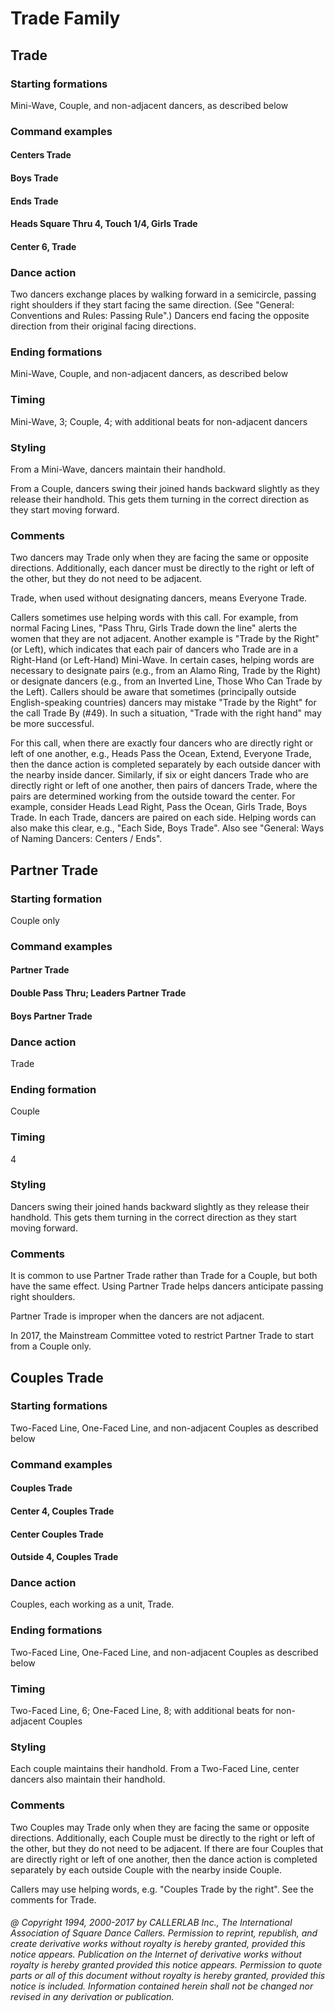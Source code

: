 
# Trade Family

## Trade

### Starting formations

Mini-Wave, Couple, and non-adjacent dancers, as described below

### Command examples

#### Centers Trade
#### Boys Trade
#### Ends Trade
#### Heads Square Thru 4, Touch 1/4, Girls Trade
#### Center 6, Trade

### Dance action
 
Two dancers exchange places by walking forward in
a semicircle, passing right shoulders if they start facing the same
direction. (See "General: Conventions and Rules: Passing Rule".)
Dancers end facing the opposite direction from their original facing
directions.

### Ending formations

Mini-Wave, Couple, and non-adjacent dancers,
as described below

### Timing

Mini-Wave, 3; Couple, 4; with additional beats for
non-adjacent dancers

### Styling

From a Mini-Wave, dancers maintain their handhold.

From a Couple, dancers swing their joined hands backward
slightly as they release their handhold. This gets them turning in
the correct direction as they start moving forward.

### Comments

Two dancers may Trade only when they are facing the same or
opposite directions. Additionally, each dancer must be directly to
the right or left of the other, but they do not need to be adjacent.

Trade, when used without designating dancers, means Everyone
Trade.

Callers sometimes use helping words with this call. For
example, from normal Facing Lines, "Pass Thru, Girls Trade down the
line" alerts the women that they are not adjacent. Another example
is "Trade by the Right" (or Left), which indicates that each pair of
dancers who Trade are in a Right-Hand (or Left-Hand) Mini-Wave. In
certain cases, helping words are necessary to designate pairs (e.g.,
from an Alamo Ring, Trade by the Right) or designate dancers (e.g.,
from an Inverted Line, Those Who Can Trade by the Left). Callers
should be aware that sometimes (principally outside English-speaking
countries) dancers may mistake "Trade by the Right" for the call
Trade By (#49). In such a situation, "Trade with the right hand" may
be more successful.

For this call, when there are exactly four dancers who are
directly right or left of one another, e.g., Heads Pass the Ocean,
Extend, Everyone Trade, then the dance action is completed
separately by each outside dancer with the nearby inside dancer.
Similarly, if six or eight dancers Trade who are directly right or
left of one another, then pairs of dancers Trade, where the pairs
are determined working from the outside toward the center. For
example, consider Heads Lead Right, Pass the Ocean, Girls Trade,
Boys Trade. In each Trade, dancers are paired on each side. Helping
words can also make this clear, e.g., "Each Side, Boys Trade". Also
see "General: Ways of Naming Dancers: Centers / Ends".

## Partner Trade

### Starting formation

Couple only

### Command examples

#### Partner Trade
#### Double Pass Thru; Leaders Partner Trade
#### Boys Partner Trade

### Dance action

Trade

### Ending formation

Couple

### Timing

4

### Styling

Dancers swing their joined hands backward slightly as
they release their handhold. This gets them turning in the correct
direction as they start moving forward.

### Comments

It is common to use Partner Trade rather than Trade for a
Couple, but both have the same effect. Using Partner Trade helps
dancers anticipate passing right shoulders.

Partner Trade is improper when the dancers are not adjacent.

In 2017, the Mainstream Committee voted to restrict Partner
Trade to start from a Couple only.

## Couples Trade

### Starting formations

Two-Faced Line, One-Faced Line, and
non-adjacent Couples as described below

### Command examples

#### Couples Trade
#### Center 4, Couples Trade
#### Center Couples Trade
#### Outside 4, Couples Trade

### Dance action

Couples, each working as a unit, Trade.

### Ending formations

Two-Faced Line, One-Faced Line, and
non-adjacent Couples as described below

### Timing

Two-Faced Line, 6; One-Faced Line, 8; with additional
beats for non-adjacent Couples

### Styling

Each couple maintains their handhold. From a Two-Faced
Line, center dancers also maintain their handhold.

### Comments

Two Couples may Trade only when they are facing the same or
opposite directions. Additionally, each Couple must be directly to
the right or left of the other, but they do not need to be adjacent.
If there are four Couples that are directly right or left of one
another, then the dance action is completed separately by each
outside Couple with the nearby inside Couple.

Callers may use helping words, e.g. "Couples Trade by the
right". See the comments for Trade.

###### @ Copyright 1994, 2000-2017 by CALLERLAB Inc., The International Association of Square Dance Callers. Permission to reprint, republish, and create derivative works without royalty is hereby granted, provided this notice appears. Publication on the Internet of derivative works without royalty is hereby granted provided this notice appears. Permission to quote parts or all of this document without royalty is hereby granted, provided this notice is included. Information contained herein shall not be changed nor revised in any derivation or publication.
